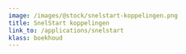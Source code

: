 ```yaml
--- 
image: /images/@stock/snelstart-koppelingen.png
title: SnelStart koppelingen
link_to: /applications/snelstart
klass: boekhoud
---
```

